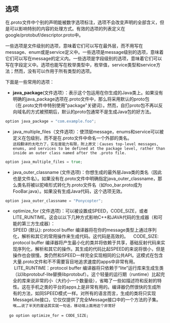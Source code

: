 ## 选项  

在.proto文件中个别的声明能被数字选项标注，选项不会改变声明的全部含义，但是可以影响特别的内容的处理方式。有效的选项的列表定义在google/protobuf/descriptor.proto中。  

一些选项是文件级别的选项，意味着它们可以写在最外层，而不用写在message、enum或是service定义中。一些选项是message级别的选项，意味着它们可以写在message的定义内。一些选项是字段级别的选项，意味着它们可以写在字段定义中。选项也能写在枚举类型中，枚举值，service类型和service方法；然而，没有可以作用于所有类型的选项。  

下面是一些常用的选项：  

* <b>java_package</b>(文件选项）：表示这个包运用在你生成的Java类上。如果没有明确的java_package选项在.proto文件中，那么将采用默认的proto包（在.proto文件中特别使用"package"关键词）。然而，自打proto包不再以反向域名的方式被预期后，默认的proto包通常不是生成Java包的好方法。  

```go
option java_package = "com.example.foo";
```
* java_multiple_files（文件选项）：使顶层message，enums和service可以被定义在包级别，而不是在.proto文件中命名一个外部的类名。  
`这段翻译的太吃力了，实在是能力有限，附上原文：Causes top-level messages, enums, and services to be defined at the package level, rather than inside an outer class named after the .proto file.`  

```go
option java_multiple_files = true;
```

* java_outer_classname (文件选项)：你想生成的最外层Java类的类名（因此也是文件名）。如果没有在.proto文件中明确指定java_outer_classname，那么类名将被以驼峰形式转化为.proto文件名（如foo_bar.proto成为FooBar.java）。如果没有生成Java代码，这个选项无效。  

```go
option java_outer_classname = "Ponycopter";
```

* optimize_for (文件选项)：可以被设置成SPEED，CODE_SIZE，或者LITE_RUNTIME。这会以以下几种方式影响C++和JAVA代码的生成器（和可能的第三方生成器）：  
    SPEED (默认): protocol buffer 编译器将在你的message类型上通过序列化，解析和其它的常用操作来生成代码。这代码是高效的。
    CODE_SIZE: protocol buffer 编译器将产生最小化的类并将依赖于共享，基础反射代码来实现序列化，解析和其它的操作。其生成的代码比起SPEED的来说将很小，但是操作也会很慢。类仍然和SPEED一样完全实现相同的公共API。这模式在包含大量.proto文件和不不需要盲目地追求速度的apps中非常有用。
    LITE_RUNTIME：protocol buffer 编译器将只依赖于“lite”运行库来生成生类（以libprotobuf-lite替换libprotobuf）。这个轻量的运行期（runtime）比起完全的库来说非常的小（大约小一个数量级），省略了一些如描述符和反射的特性。这在手机之类的平台的apps上是非常有用的。编译器仍然很快的生成所有的方法，如同SPEED模式一样。对所有的语言而言，生成的类将只实现MessageLite接口，它仅仅提供了完全Message接口中的一个方法的子集。`唉……说了半天的废话其实就一句话，移动端上面用这个非常好`  
    
    ```go
    option optimize_for = CODE_SIZE;
    ```
    
    
